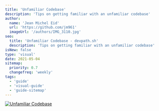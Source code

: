 ```yaml
---
title: 'Unfamiliar Codebase'
description: 'Tips on getting familiar with an unfamiliar codebase'
author:
  name: 'Jean Michel Eid'
  url: 'https://github.com/jm961'
  imageUrl: '/authors/IMG_3110.jpg'
seo:
  title: 'Unfamiliar Codebase - devpath.sh'
  description: 'Tips on getting familiar with an unfamiliar codebase'
isNew: false
type: 'visual'
date: 2021-05-04
sitemap:
  priority: 0.7
  changefreq: 'weekly'
tags:
  - 'guide'
  - 'visual-guide'
  - 'guide-sitemap'
---
```


[![Unfamiliar Codebase](/guides/unfamiliar-codebase.png)](/guides/unfamiliar-codebase.png)
